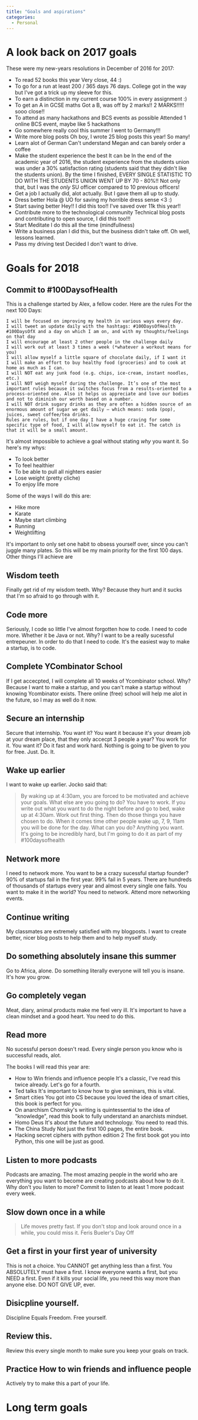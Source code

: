 ```yaml
---
title: "Goals and aspirations"
categories:
  - Personal
---
```


# A look back on 2017 goals
These were my new-years resolutions in December of 2016 for 2017:
* To read 52 books this year
    Very close, 44 :)
* To go for a run at least 200 / 365 days
    76 days. College got in the way but I've got a trick up my sleeve for this.
* To earn a distinction in my current course
    100% in every assignment :)
* To get an A in GCSE maths
    Got a B, was off by 2 marks!! 2 MARKS!!!!! sooo close!!
* To attend as many hackathons and BCS events as possible
    Attended 1 online BCS event, maybe like 5 hackathons
* Go somewhere really cool this summer
    I went to Germany!!!
* Write more blog posts
    Oh boy, I wrote 25 blog posts this year! So many!
* Learn alot of German
    Can't understand Megan and can barely order a coffee
* Make the student experience the best It can be
    In the end of the academic year of 2016, the student experience from the students union was under a 30% satisfaction rating (students said that they didn't like the students union). By the time I finished, EVERY SINGLE STATISTIC TO DO WITH THE STUDENTS UNION WENT UP BY 70 - 80%!! Not only that, but I was the *only* SU officer compared to 10 previous officers!
* Get a job
    I actually did, alot actually. But I gave them all up to study.
* Dress better
    Hola @ UO for saving my horrible dress sense <3 :) 
* Start saving better
    Hey!! I did this too!! I've saved over 11k this year!!
* Contribute more to the technological community
    Technical blog posts and contributing to open source, I did this too!!!
* Start Meditate
    I do this all the time (mindfullness)
* Write a business plan
    I did this, but the business didn't take off. Oh well, lessons learned.
* Pass my driving test
    Decided I don't want to drive.

# Goals for 2018

## Commit to #100DaysofHealth
This is a challenge started by Alex, a fellow coder. Here are the rules
For the next 100 Days:

    I will be focused on improving my health in various ways every day.
    I will tweet an update daily with the hashtags: #100DaysOfHealth #100DaysOfX and a day on which I am on, and with my thoughts/feelings on that day
    I will encourage at least 2 other people in the challenge daily
    I will work out at least 3 times a week (*whatever a workout means for you)
    I will allow myself a little square of chocolate daily, if I want it
    I will make an effort to buy healthy food (groceries) and to cook at home as much as I can.
    I will NOT eat any junk food (e.g. chips, ice-cream, instant noodles, etc.)
    I will NOT weigh myself during the challenge. It’s one of the most important rules because it switches focus from a results-oriented to a process-oriented one. Also it helps us appreciate and love our bodies and not to diminish our worth based on a number.
    I will NOT drink sugary drinks as they are often a hidden source of an enormous amount of sugar we get daily – which means: soda (pop), juices, sweet coffee/tea drinks.
    Rules are rules, but if one day I have a huge craving for some specific type of food, I will allow myself to eat it. The catch is that it will be a small amount.

It's almost impossible to achieve a goal without stating *why* you want it. So here's my whys:
* To look better
* To feel healthier
* To be able to pull all nighters easier
* Lose weight (pretty cliche)
* To enjoy life more

Some of the ways I will do this are:
* Hike more
* Karate
* Maybe start climbing
* Running
* Weightlifting

It's important to only set one habit to obsess yourself over, since you can't juggle many plates. So this will be my main priority for the first 100 days. Other things I'll achieve are

## Wisdom teeth
Finally get rid of my wisdom teeth. Why? Because they hurt and it sucks that I'm so afraid to go through with it.

## Code more
Seriously, I code so little I've almost forgotten how to code. I need to code more. Whether it be Java or not. Why? I want to be a really sucessful entrepeuner. In order to do that I need to code. It's the easiest way to make a startup, is to code.

## Complete YCombinator School
If I get accecpted, I will complete all 10 weeks of Ycombinator school. Why? Because I want to make a startup, and you can't make a startup without knowing Ycombinator exists. There online (free) school will help me alot in the future, so I may as well do it now.

## Secure an internship
Secure that internship. You want it? You want it because it's your dream job at your dream place, that they only accecpt 3 people a year? You work for it. You want it? Do it fast and work hard. Nothing is going to be given to you for free. Just. Do. It.

## Wake up earlier
I want to wake up earlier. Jocko said that:
> By waking up at 4:30am, you are forced to be motivated and achieve your goals. What else are you going to do? You have to work. If you write out what you want to do the night before and go to bed, wake up at 4:30am. Work out first thing. Then do those things you have chosen to do. When it comes time other people wake up, 7, 9, 11am you will be done for the day. What can you do? Anything you want.
It's going to be incredibly hard, but I'm going to do it as part of my #100daysofhealth

## Network more
I need to network more. You want to be a crazy sucessful startup founder? 90% of startups fail in the first year. 99% fail in 5 years. There are hundreds of thousands of startups every year and almost every single one fails. You want to make it in the world? You need to network. Attend more networking events.

## Continue writing
My classmates are extremely satisfied with my blogposts. I want to create better, nicer blog posts to help them and to help myself study.

## Do something absolutely insane this summer
Go to Africa, alone. Do something literally everyone will tell you is insane. It's how you grow. 

## Go completely vegan
Meat, diary, animal products make me feel very ill. It's important to have a clean mindset and a good heart. You need to do this.

## Read more
No sucessful person doesn't read. Every single person you know who is successful reads, alot. 

The books I will read this year are:
* How to Win friends and influence people
It's a classic, I've read this twice already. Let's go for a fourth.
* Ted talks
It's important to know how to give seminars, this is vital.
* Smart cities
You got into CS because you loved the idea of smart cities, this book is perfect for you.
* On anarchism
Chomsky's writing is quintessential to the idea of "knowledge", read this book to fully understand an anarchists mindset.
* Homo Deus
It's about the future and technology. You need to read this.
* The China Study
Not just the first 100 pages, the entire book.
* Hacking secret ciphers with python edition 2
The first book got you into Python, this one will be just as good.

## Listen to more podcasts

Podcasts are amazing. The most amazing people in the world who are everything you want to become are creating podcasts about how to do it. Why don't you listen to more? Commit to listen to at least 1 more podcast every week.

## Slow down once in a while
>Life moves pretty fast. If you don't stop and look around once in a while, you could miss it. 
Feris Bueler's Day Off

## Get a first in your first year of university
This is not a choice. You CANNOT get anything less than a first. You ABSOLUTELY must have a first. I know everyone wants a first, but you NEED a first. Even if it kills your social life, you need this way more than anyone else. DO NOT GIVE UP, ever.

## Disicpline yourself.
Discipline Equals Freedom. Free yourself.

## Review this.
Review this every single month to make sure you keep your goals on track.

## Practice How to win friends and influence people
Actively try to make this a part of your life.

# Long term goals
